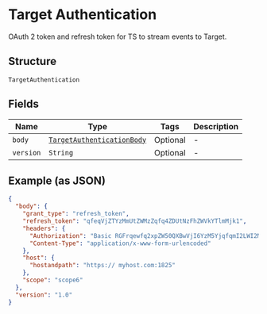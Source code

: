 
# Target Authentication

OAuth 2 token and refresh token for TS to stream events to Target.

## Structure

`TargetAuthentication`

## Fields

| Name | Type | Tags | Description |
|  --- | --- | --- | --- |
| `body` | [`TargetAuthenticationBody`](../../doc/models/target-authentication-body.md) | Optional | - |
| `version` | `String` | Optional | - |

## Example (as JSON)

```json
{
  "body": {
    "grant_type": "refresh_token",
    "refresh_token": "qfeqVjZTYzMmUtZWMzZqfq4ZDUtNzFhZWVkYTlmMjk1",
    "headers": {
      "Authorization": "Basic RGFrqewfq2xpZW50QXBwVjI6YzM5YjqfqmI2LWI2MWQtNDRlZTQ5MmM1YTRk",
      "Content-Type": "application/x-www-form-urlencoded"
    },
    "host": {
      "hostandpath": "https:// myhost.com:1825"
    },
    "scope": "scope6"
  },
  "version": "1.0"
}
```

